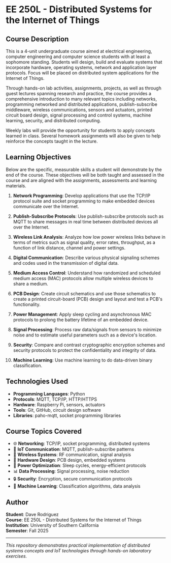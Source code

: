 # EE 250L - Distributed Systems for the Internet of Things

## Course Description

This is a 4-unit undergraduate course aimed at electrical engineering, computer engineering and computer science students with at least a sophomore standing. Students will design, build and evaluate systems that incorporate hardware, operating systems, network and application layer protocols. Focus will be placed on distributed system applications for the Internet of Things. 

Through hands-on lab activities, assignments, projects, as well as through guest lectures spanning research and practice, the course provides a comprehensive introduction to many relevant topics including networks, programming networked and distributed applications, publish-subscribe middleware, wireless communications, sensors and actuators, printed circuit board design, signal processing and control systems, machine learning, security, and distributed computing. 

Weekly labs will provide the opportunity for students to apply concepts learned in class. Several homework assignments will also be given to help reinforce the concepts taught in the lecture.

## Learning Objectives

Below are the specific, measurable skills a student will demonstrate by the end of the course. These objectives will be both taught and assessed in the course and are aligned with the assignments, assessments and learning materials.

1. **Network Programming**: Develop applications that use the TCP/IP protocol suite and socket programming to make embedded devices communicate over the Internet.

2. **Publish-Subscribe Protocols**: Use publish-subscribe protocols such as MQTT to share messages in real time between distributed devices all over the Internet.

3. **Wireless Link Analysis**: Analyze how low power wireless links behave in terms of metrics such as signal quality, error rates, throughput, as a function of link distance, channel and power settings.

4. **Digital Communication**: Describe various physical signaling schemes and codes used in the transmission of digital data.

5. **Medium Access Control**: Understand how randomized and scheduled medium access (MAC) protocols allow multiple wireless devices to share a medium.

6. **PCB Design**: Create circuit schematics and use those schematics to create a printed circuit-board (PCB) design and layout and test a PCB's functionality.

7. **Power Management**: Apply sleep cycling and asynchronous MAC protocols to prolong the battery lifetime of an embedded device.

8. **Signal Processing**: Process raw data/signals from sensors to minimize noise and to estimate useful parameters such as a device's location.

9. **Security**: Compare and contrast cryptographic encryption schemes and security protocols to protect the confidentiality and integrity of data.

10. **Machine Learning**: Use machine learning to do data-driven binary classification.

## Technologies Used

- **Programming Languages**: Python
- **Protocols**: MQTT, TCP/IP, HTTP/HTTPS
- **Hardware**: Raspberry Pi, sensors, actuators
- **Tools**: Git, GitHub, circuit design software
- **Libraries**: paho-mqtt, socket programming libraries


## Course Topics Covered

- 🌐 **Networking**: TCP/IP, socket programming, distributed systems
- 📡 **IoT Communication**: MQTT, publish-subscribe patterns
- 📶 **Wireless Systems**: RF communication, signal analysis
- 🔧 **Hardware Design**: PCB design, embedded systems
- 🔋 **Power Optimization**: Sleep cycles, energy-efficient protocols
- 📊 **Data Processing**: Signal processing, noise reduction
- 🔒 **Security**: Encryption, secure communication protocols
- 🤖 **Machine Learning**: Classification algorithms, data analysis

## Author

**Student**: Dave Rodriguez  
**Course**: EE 250L - Distributed Systems for the Internet of Things  
**Institution**: University of Southern California  
**Semester**: Fall 2025

---

*This repository demonstrates practical implementation of distributed systems concepts and IoT technologies through hands-on laboratory exercises.*
